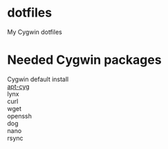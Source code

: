 # dotfiles
My Cygwin dotfiles

# Needed Cygwin packages  
Cygwin default install  
[apt-cyg](https://github.com/transcode-open/apt-cyg)  
lynx  
curl  
wget  
openssh  
dog  
nano  
rsync  

